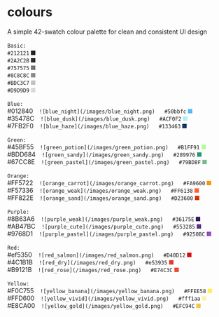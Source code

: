 # colours
A simple 42-swatch colour palette for clean and consistent UI design

`Basic:`  
`#212121`  ![basic_black](/images/Basic_black.png)  
`#2A2C2B`  ![basic_dark](/images/Basic_dark.png)  
`#757575`  ![basic_mid1](/images/Basic_mid1.png)  
`#8C8C8C`  ![basic_mid2](/images/Basic_mid2.png)  
`#BDC3C7`  ![basic_light](/images/Basic_light.png)  
`#D9D9D9`  ![basic_white](/images/Basic_white.png)  

`Blue:`  
#012840`  ![blue_night](/images/blue_night.png)  
#50bbfc`  ![blue_noon](/images/blue_noon.png)  
#35478C`  ![blue_dusk](/images/blue_dusk.png)  
#ACF0F2`  ![blue_weak](/images/blue_weak.png)  
#7FB2F0`  ![blue_haze](/images/blue_haze.png)  
#133463`  ![blue_deep](/images/blue_deep.png)  

`Green:`  
#45BF55`  ![green_potion](/images/green_potion.png)  
#B1FF91`  ![green_dilute](/images/green_dilute.png)  
#BDD684`  ![green_sandy](/images/green_sandy.png)  
#289976`  ![green_seaweed](/images/green_seaweed.png)  
#67CC8E`  ![green_pastel](/images/green_pastel.png)  
#79BD8F`  ![green_weak](/images/green_weak.png)  

`Orange:`  
#FF5722`  ![orange_carrot](/images/orange_carrot.png)  
#FA9600`  ![orange_hazard](/images/orange_hazard.png)  
#F57336`  ![orange_weak](/images/orange_weak.png)  
#FF6138`  ![orange_peach](/images/orange_peach.png)  
#FF822E`  ![orange_sand](/images/orange_sand.png)  
#D23600`  ![orange_autumn](/images/orange_autumn.png)  

`Purple:`  
#8B63A6`  ![purple_weak](/images/purple_weak.png)  
#36175E`  ![purple_witch](/images/purple_witch.png)  
#AB47BC`  ![purple_cute](/images/purple_cute.png)  
#553285`  ![purple_dusk](/images/purple_dusk.png)  
#9768D1`  ![purple_pastel](/images/purple_pastel.png)  
#9250BC`  ![purple_dull](/images/purple_dull.png)  

`Red:`  
#ef5350`  ![red_salmon](/images/red_salmon.png)  
#D40D12`  ![red_vivid](/images/red_vivid.png)  
#4C1B1B`  ![red_dry](/images/red_dry.png)  
#e53935`  ![red_lobster](/images/red_lobster.png)  
#B9121B`  ![red_rose](/images/red_rose.png)  
#E74C3C`  ![red_glow](/images/red_glow.png)  

`Yellow:`  
#F0C755`  ![yellow_banana](/images/yellow_banana.png)  
#FFEE58`  ![yellow_lemon](/images/yellow_lemon.png)  
#FFD600`  ![yellow_vivid](/images/yellow_vivid.png)  
#fff1aa`  ![yellow_weak](/images/yellow_weak.png)  
#E8CA00`  ![yellow_gold](/images/yellow_gold.png)  
#EFC94C`  ![yellow_neutral](/images/yellow_neutral.png)  
